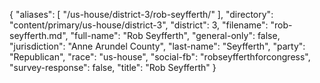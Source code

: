 {
  "aliases": [
    "/us-house/district-3/rob-seyfferth/"
  ],
  "directory": "content/primary/us-house/district-3",
  "district": 3,
  "filename": "rob-seyfferth.md",
  "full-name": "Rob Seyfferth",
  "general-only": false,
  "jurisdiction": "Anne Arundel County",
  "last-name": "Seyfferth",
  "party": "Republican",
  "race": "us-house",
  "social-fb": "robseyfferthforcongress",
  "survey-response": false,
  "title": "Rob Seyfferth"
}
